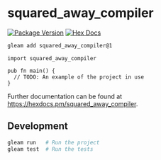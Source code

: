 # squared_away_compiler

[![Package Version](https://img.shields.io/hexpm/v/squared_away_compiler)](https://hex.pm/packages/squared_away_compiler)
[![Hex Docs](https://img.shields.io/badge/hex-docs-ffaff3)](https://hexdocs.pm/squared_away_compiler/)

```sh
gleam add squared_away_compiler@1
```
```gleam
import squared_away_compiler

pub fn main() {
  // TODO: An example of the project in use
}
```

Further documentation can be found at <https://hexdocs.pm/squared_away_compiler>.

## Development

```sh
gleam run   # Run the project
gleam test  # Run the tests
```
